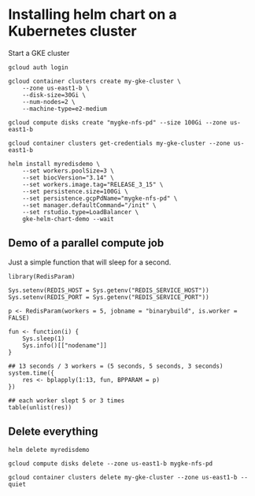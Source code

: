 # Installing helm chart on a Kubernetes cluster

Start a GKE cluster

	gcloud auth login

	gcloud container clusters create my-gke-cluster \
		--zone us-east1-b \
		--disk-size=30Gi \
		--num-nodes=2 \
		--machine-type=e2-medium

	gcloud compute disks create "mygke-nfs-pd" --size 100Gi --zone us-east1-b

	gcloud container clusters get-credentials my-gke-cluster --zone us-east1-b

	helm install myredisdemo \
		--set workers.poolSize=3 \
		--set biocVersion="3.14" \
		--set workers.image.tag="RELEASE_3_15" \
		--set persistence.size=100Gi \
		--set persistence.gcpPdName="mygke-nfs-pd" \
		--set manager.defaultCommand="/init" \
		--set rstudio.type=LoadBalancer \
		gke-helm-chart-demo --wait

## Demo of a parallel compute job

Just a simple function that will sleep for a second. 

```
library(RedisParam)

Sys.setenv(REDIS_HOST = Sys.getenv("REDIS_SERVICE_HOST"))
Sys.setenv(REDIS_PORT = Sys.getenv("REDIS_SERVICE_PORT"))

p <- RedisParam(workers = 5, jobname = "binarybuild", is.worker = FALSE)

fun <- function(i) {
    Sys.sleep(1)
    Sys.info()[["nodename"]]
}

## 13 seconds / 3 workers = (5 seconds, 5 seconds, 3 seconds)
system.time({
    res <- bplapply(1:13, fun, BPPARAM = p)
})

## each worker slept 5 or 3 times
table(unlist(res))
```


## Delete everything

	helm delete myredisdemo

	gcloud compute disks delete --zone us-east1-b mygke-nfs-pd

	gcloud container clusters delete my-gke-cluster --zone us-east1-b --quiet

